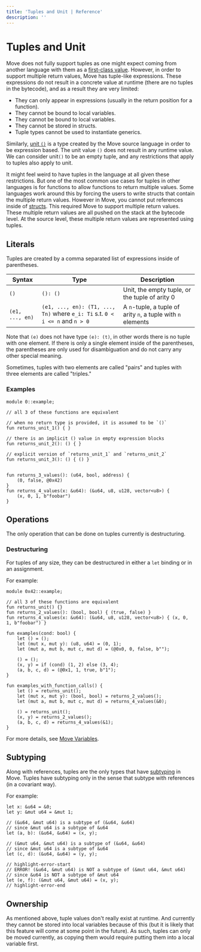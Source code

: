 ```yaml
---
title: 'Tuples and Unit | Reference'
description: ''
---
```


# Tuples and Unit

Move does not fully support tuples as one might expect coming from another language with them as a
[first-class value](https://en.wikipedia.org/wiki/First-class_citizen). However, in order to support
multiple return values, Move has tuple-like expressions. These expressions do not result in a
concrete value at runtime (there are no tuples in the bytecode), and as a result they are very
limited:

- They can only appear in expressions (usually in the return position for a function).
- They cannot be bound to local variables.
- They cannot be bound to local variables.
- They cannot be stored in structs.
- Tuple types cannot be used to instantiate generics.

Similarly, [unit `()`](https://en.wikipedia.org/wiki/Unit_type) is a type created by the Move source
language in order to be expression based. The unit value `()` does not result in any runtime value.
We can consider unit`()` to be an empty tuple, and any restrictions that apply to tuples also apply
to unit.

It might feel weird to have tuples in the language at all given these restrictions. But one of the
most common use cases for tuples in other languages is for functions to allow functions to return
multiple values. Some languages work around this by forcing the users to write structs that contain
the multiple return values. However in Move, you cannot put references inside of
[structs](./../structs). This required Move to support multiple return values. These multiple return
values are all pushed on the stack at the bytecode level. At the source level, these multiple return
values are represented using tuples.

## Literals

Tuples are created by a comma separated list of expressions inside of parentheses.

| Syntax          | Type                                                                         | Description                                                  |
| --------------- | ---------------------------------------------------------------------------- | ------------------------------------------------------------ |
| `()`            | `(): ()`                                                                     | Unit, the empty tuple, or the tuple of arity 0               |
| `(e1, ..., en)` | `(e1, ..., en): (T1, ..., Tn)` where `e_i: Ti` s.t. `0 < i <= n` and `n > 0` | A `n`-tuple, a tuple of arity `n`, a tuple with `n` elements |

Note that `(e)` does not have type `(e): (t)`, in other words there is no tuple with one element. If
there is only a single element inside of the parentheses, the parentheses are only used for
disambiguation and do not carry any other special meaning.

Sometimes, tuples with two elements are called "pairs" and tuples with three elements are called
"triples."

### Examples

```move
module 0::example;

// all 3 of these functions are equivalent

// when no return type is provided, it is assumed to be `()`
fun returns_unit_1() { }

// there is an implicit () value in empty expression blocks
fun returns_unit_2(): () { }

// explicit version of `returns_unit_1` and `returns_unit_2`
fun returns_unit_3(): () { () }


fun returns_3_values(): (u64, bool, address) {
    (0, false, @0x42)
}
fun returns_4_values(x: &u64): (&u64, u8, u128, vector<u8>) {
    (x, 0, 1, b"foobar")
}
```

## Operations

The only operation that can be done on tuples currently is destructuring.

### Destructuring

For tuples of any size, they can be destructured in either a `let` binding or in an assignment.

For example:

```move
module 0x42::example;

// all 3 of these functions are equivalent
fun returns_unit() {}
fun returns_2_values(): (bool, bool) { (true, false) }
fun returns_4_values(x: &u64): (&u64, u8, u128, vector<u8>) { (x, 0, 1, b"foobar") }

fun examples(cond: bool) {
    let () = ();
    let (mut x, mut y): (u8, u64) = (0, 1);
    let (mut a, mut b, mut c, mut d) = (@0x0, 0, false, b"");

    () = ();
    (x, y) = if (cond) (1, 2) else (3, 4);
    (a, b, c, d) = (@0x1, 1, true, b"1");
}

fun examples_with_function_calls() {
    let () = returns_unit();
    let (mut x, mut y): (bool, bool) = returns_2_values();
    let (mut a, mut b, mut c, mut d) = returns_4_values(&0);

    () = returns_unit();
    (x, y) = returns_2_values();
    (a, b, c, d) = returns_4_values(&1);
}
```

For more details, see [Move Variables](./../variables).

## Subtyping

Along with references, tuples are the only types that have
[subtyping](https://en.wikipedia.org/wiki/Subtyping) in Move. Tuples have subtyping only in the
sense that subtype with references (in a covariant way).

For example:

```move
let x: &u64 = &0;
let y: &mut u64 = &mut 1;

// (&u64, &mut u64) is a subtype of (&u64, &u64)
// since &mut u64 is a subtype of &u64
let (a, b): (&u64, &u64) = (x, y);

// (&mut u64, &mut u64) is a subtype of (&u64, &u64)
// since &mut u64 is a subtype of &u64
let (c, d): (&u64, &u64) = (y, y);

// highlight-error-start
// ERROR! (&u64, &mut u64) is NOT a subtype of (&mut u64, &mut u64)
// since &u64 is NOT a subtype of &mut u64
let (e, f): (&mut u64, &mut u64) = (x, y);
// highlight-error-end
```

## Ownership

As mentioned above, tuple values don't really exist at runtime. And currently they cannot be stored
into local variables because of this (but it is likely that this feature will come at some point in
the future). As such, tuples can only be moved currently, as copying them would require putting them
into a local variable first.

